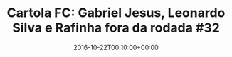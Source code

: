 ---
layout: post
title: "Cartola FC: Gabriel Jesus, Leonardo Silva e Rafinha fora da rodada #32"
date: 2016-10-22T00:10:00+00:00
external_link: "http://globoesporte.globo.com/cartola-fc/noticia/2016/10/cartola-fc-gabriel-jesus-leonardo-silva-e-rafinha-fora-da-rodada-32.html"
categories: news globo.com
---